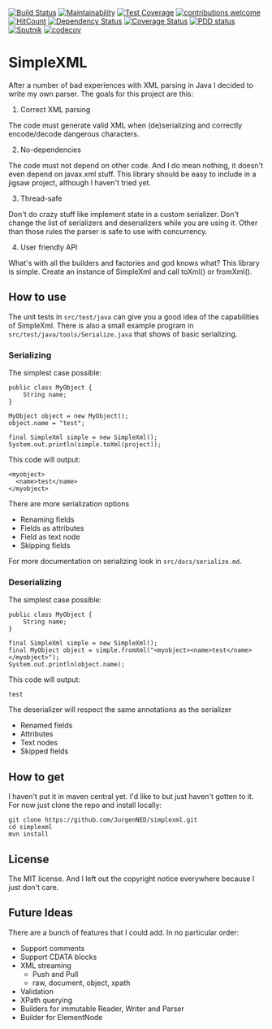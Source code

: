[![Build Status](https://travis-ci.org/JurgenNED/simplexml.svg?branch=master)](https://travis-ci.org/JurgenNED/simplexml)
[![Maintainability](https://api.codeclimate.com/v1/badges/c9389fa8729d8b18e46b/maintainability)](https://codeclimate.com/github/JurgenNED/simplexml/maintainability)
[![Test Coverage](https://api.codeclimate.com/v1/badges/c9389fa8729d8b18e46b/test_coverage)](https://codeclimate.com/github/JurgenNED/simplexml/test_coverage)
[![contributions welcome](https://img.shields.io/badge/contributions-welcome-brightgreen.svg?style=flat)](https://github.com/dwyl/esta/issues)
[![HitCount](http://hits.dwyl.com/JurgenNED/simplexml.svg)](http://hits.dwyl.com/JurgenNED/simplexml)
[![Dependency Status](https://www.versioneye.com/user/projects/5a76d5b10fb24f17ce755df9/badge.svg?style=flat-square)](https://www.versioneye.com/user/projects/5a76d5b10fb24f17ce755df9)
[![Coverage Status](https://coveralls.io/repos/github/JurgenNED/simplexml/badge.svg?branch=master)](https://coveralls.io/github/JurgenNED/simplexml?branch=master)
[![PDD status](http://www.0pdd.com/svg?name=JurgenNED/simplexml)](http://www.0pdd.com/p?name=JurgenNED/simplexml)
[![Sputnik](https://sputnik.ci/conf/badge)](https://sputnik.ci/app#/builds/JurgenNED/simplexml)
[![codecov](https://codecov.io/gh/JurgenNED/simplexml/branch/master/graph/badge.svg)](https://codecov.io/gh/JurgenNED/simplexml)

# SimpleXML

After a number of bad experiences with XML parsing in Java I decided to write my own parser.
The goals for this project are this:

1. Correct XML parsing

The code must generate valid XML when (de)serializing and correctly encode/decode dangerous characters.
  
2. No-dependencies

The code must not depend on other code. 
And I do mean nothing, it doesn't even depend on javax.xml stuff.
This library should be easy to include in a jigsaw project, although I haven't tried yet.

3. Thread-safe

Don't do crazy stuff like implement state in a custom serializer.
Don't change the list of serializers and deserializers while you are using it.
Other than those rules the parser is safe to use with concurrency.

4. User friendly API

What's with all the builders and factories and god knows what?
This library is simple.
Create an instance of SimpleXml and call toXml() or fromXml().

## How to use

The unit tests in `src/test/java` can give you a good idea of the capabilities of SimpleXml.
There is also a small example program in `src/test/java/tools/Serialize.java` that shows of basic serializing.

### Serializing

The simplest case possible:

    public class MyObject {
        String name;
    }
    
    MyObject object = new MyObject();
    object.name = "test";

    final SimpleXml simple = new SimpleXml();
    System.out.println(simple.toXml(project));

This code will output:

    <myobject>
      <name>test</name>
    </myobject>

There are more serialization options
- Renaming fields
- Fields as attributes
- Field as text node
- Skipping fields

For more documentation on serializing look in `src/docs/serialize.md`.

### Deserializing

The simplest case possible:

    public class MyObject {
        String name;
    }

    final SimpleXml simple = new SimpleXml();
    final MyObject object = simple.fromXml("<myobject><name>test</name></myobject>");
    System.out.println(object.name);

This code will output:

    test

The deserializer will respect the same annotations as the serializer
- Renamed fields
- Attributes
- Text nodes
- Skipped fields

## How to get

I haven't put it in maven central yet.
I'd like to but just haven't gotten to it.
For now just clone the repo and install locally:

    git clone https://github.com/JurgenNED/simplexml.git
    cd simplexml
    mvn install

## License

The MIT license. And I left out the copyright notice everywhere because I just don't care.

## Future Ideas

There are a bunch of features that I could add.
In no particular order:
- Support comments
- Support CDATA blocks
- XML streaming
  - Push and Pull
  - raw, document, object, xpath
- Validation
- XPath querying
- Builders for immutable Reader, Writer and Parser
- Builder for ElementNode
